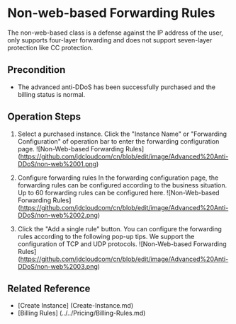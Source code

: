 # Non-web-based Forwarding Rules

The non-web-based class is a defense against the IP address of the user, only supports four-layer forwarding and does not support seven-layer protection like CC protection.

## Precondition
- The advanced anti-DDoS has been successfully purchased and the billing status is normal.

## Operation Steps
1. Select a purchased instance. Click the "Instance Name" or "Forwarding Configuration" of operation bar to enter the forwarding configuration page.
![Non-Web-based Forwarding Rules] (https://github.com/jdcloudcom/cn/blob/edit/image/Advanced%20Anti-DDoS/non-web%2001.png)

2. Configure forwarding rules
In the forwarding configuration page, the forwarding rules can be configured according to the business situation. Up to 60 forwarding rules can be configured here.
![Non-Web-based Forwarding Rules] (https://github.com/jdcloudcom/cn/blob/edit/image/Advanced%20Anti-DDoS/non-web%2002.png)

3. Click the "Add a single rule" button.
You can configure the forwarding rules according to the following pop-up tips. We support the configuration of TCP and UDP protocols.
![Non-Web-based Forwarding Rules] (https://github.com/jdcloudcom/cn/blob/edit/image/Advanced%20Anti-DDoS/non-web%2003.png)


## Related Reference

- [Create Instance] (Create-Instance.md)
- [Billing Rules] (../../Pricing/Billing-Rules.md)
